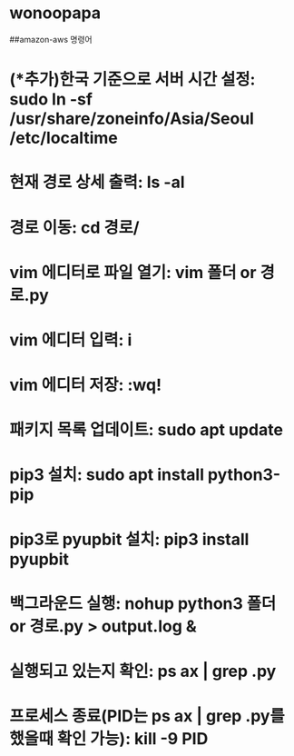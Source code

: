 # wonoopapa
##amazon-aws 명령어
# (*추가)한국 기준으로 서버 시간 설정: sudo ln -sf /usr/share/zoneinfo/Asia/Seoul /etc/localtime
# 현재 경로 상세 출력: ls -al
# 경로 이동: cd 경로/
# vim 에디터로 파일 열기: vim 폴더 or 경로.py
# vim 에디터 입력:    i
# vim 에디터 저장:       :wq!
# 패키지 목록 업데이트: sudo apt update
# pip3 설치: sudo apt install python3-pip
# pip3로 pyupbit 설치: pip3 install pyupbit
# 백그라운드 실행: nohup python3 폴더 or 경로.py > output.log &
# 실행되고 있는지 확인: ps ax | grep .py
# 프로세스 종료(PID는 ps ax | grep .py를 했을때 확인 가능): kill -9 PID
